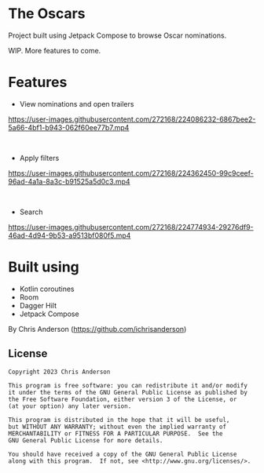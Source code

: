 # The Oscars

Project built using Jetpack Compose to browse Oscar nominations.

WIP. More features to come.

# Features

- View nominations and open trailers

https://user-images.githubusercontent.com/272168/224086232-6867bee2-5a66-4bf1-b943-062f60ee77b7.mp4

<br/>

- Apply filters

https://user-images.githubusercontent.com/272168/224362450-99c9ceef-96ad-4a1a-8a3c-b91525a5d0c3.mp4

<br/>

- Search

https://user-images.githubusercontent.com/272168/224774934-29276df9-46ad-4d94-9b53-a9513bf080f5.mp4

# Built using

- Kotlin coroutines
- Room
- Dagger Hilt
- Jetpack Compose

By Chris Anderson (https://github.com/ichrisanderson)

## License

```
Copyright 2023 Chris Anderson

This program is free software: you can redistribute it and/or modify
it under the terms of the GNU General Public License as published by
the Free Software Foundation, either version 3 of the License, or
(at your option) any later version.

This program is distributed in the hope that it will be useful,
but WITHOUT ANY WARRANTY; without even the implied warranty of
MERCHANTABILITY or FITNESS FOR A PARTICULAR PURPOSE.  See the
GNU General Public License for more details.

You should have received a copy of the GNU General Public License
along with this program.  If not, see <http://www.gnu.org/licenses/>.
```
